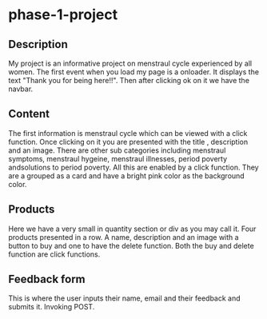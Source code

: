 # phase-1-project
## Description
My project is an informative project on menstraul cycle experienced by all women.
The first event when you load my page is a onloader. It displays the text "Thank you for being here!!".
Then after clicking ok on it we have the navbar.
## Content
The first information is menstraul cycle which can be viewed with a click function.
Once clicking on it you are presented with the title , description and an image.
There are other sub categories including menstraul symptoms, menstraul hygeine, menstraul illnesses,
period poverty andsolutions to period poverty.
All this are enabled by a click function.
They are a grouped as a card and have a bright pink color as the background color.
## Products
Here we have a very small in quantity section or div as you may call it. 
Four products presented in a row.
A name, description and an image with a button to buy and one to have the delete function.
Both the buy and delete function are click functions.
## Feedback form
This is where the user inputs their name, email and their feedback and submits it.
Invoking POST.